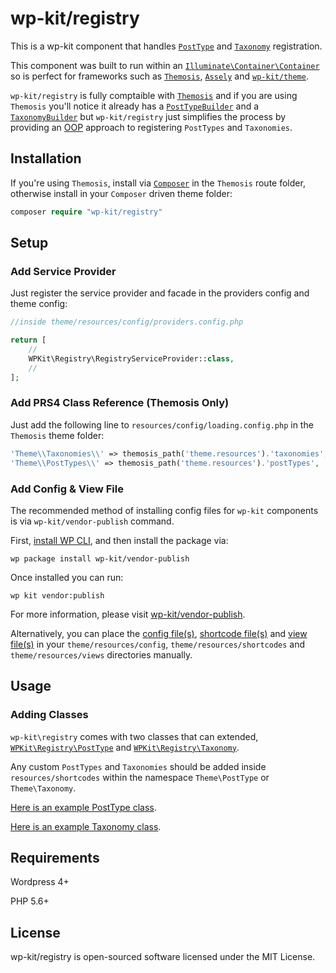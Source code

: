 # wp-kit/registry

This is a wp-kit component that handles [```PostType```](http://framework.themosis.com/docs/1.3/posttype/) and [```Taxonomy```](http://framework.themosis.com/docs/1.3/taxonomy/) registration.

This component was built to run within an [```Illuminate\Container\Container```](https://github.com/illuminate/container/blob/master/Container.php) so is perfect for frameworks such as [```Themosis```](http://framework.themosis.com/), [```Assely```](https://assely.org/) and [```wp-kit/theme```](https://github.com/wp-kit/theme).

```wp-kit/registry``` is fully comptaible with [```Themosis```](http://framework.themosis.com/) and if you are using ```Themosis``` you'll notice it already has a [```PostTypeBuilder```](https://github.com/themosis/framework/blob/master/src/Themosis/PostType/PostTypeBuilder.php) and a [```TaxonomyBuilder```](https://github.com/themosis/framework/blob/master/src/Themosis/Taxonomy/TaxonomyBuilder.php) but ```wp-kit/registry``` just simplifies the process by providing an [OOP](https://en.wikipedia.org/wiki/Object-oriented_programming) approach to registering ```PostTypes``` and ```Taxonomies```.

## Installation

If you're using ```Themosis```, install via [```Composer```](https://getcomposer.org/) in the ```Themosis``` route folder, otherwise install in your ```Composer``` driven theme folder:


```php
composer require "wp-kit/registry"
```

## Setup

### Add Service Provider

Just register the service provider and facade in the providers config and theme config:

```php
//inside theme/resources/config/providers.config.php

return [
    //
    WPKit\Registry\RegistryServiceProvider::class,
    //
];
```

### Add PRS4 Class Reference (Themosis Only)

Just add the following line to ```resources/config/loading.config.php``` in the ```Themosis``` theme folder:

```php
'Theme\\Taxonomies\\' => themosis_path('theme.resources').'taxonomies',
'Theme\\PostTypes\\' => themosis_path('theme.resources').'postTypes',
```

### Add Config & View File

The recommended method of installing config files for ```wp-kit``` components is via ```wp-kit/vendor-publish``` command.

First, [install WP CLI](http://wp-cli.org/), and then install the package via:

```wp package install wp-kit/vendor-publish```

Once installed you can run:

```wp kit vendor:publish```

For more information, please visit [wp-kit/vendor-publish](https://github.com/wp-kit/vendor-publish).

Alternatively, you can place the [config file(s)](config), [shortcode file(s)](shortcodes) and [view file(s)](views) in your ```theme/resources/config```, ```theme/resources/shortcodes``` and ```theme/resources/views``` directories manually.

## Usage

### Adding Classes

```wp-kit\registry``` comes with two classes that can extended, [```WPKit\Registry\PostType```](src/Registry/PostType.php) and [```WPKit\Registry\Taxonomy```](src/Registry/Taxonomy.php). 

Any custom ```PostTypes``` and ```Taxonomies``` should be added inside ```resources/shortcodes``` within the namespace ```Theme\PostType``` or ```Theme\Taxonomy```. 

[Here is an example PostType class](postTypes/Test.php).

[Here is an example Taxonomy class](taxonomies/Test.php).

## Requirements

Wordpress 4+

PHP 5.6+

## License

wp-kit/registry is open-sourced software licensed under the MIT License.
